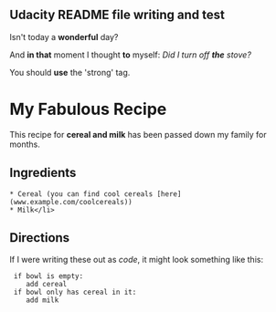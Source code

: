 ## Udacity README file writing and test

Isn't today a **wonderful** day?

And **in that** moment I thought **to** myself: _Did I turn off **the** stove?_

You should **use** the 'strong' tag.


# My Fabulous Recipe

This recipe for **cereal and milk** has been passed down my family for months.

## Ingredients


    * Cereal (you can find cool cereals [here](www.example.com/coolcereals))
    * Milk</li>


## Directions

If I were writing these out as _code_, it might look something like this:

```
 if bowl is empty:
    add cereal
 if bowl only has cereal in it:
    add milk
```

